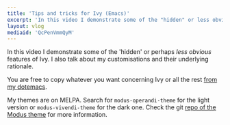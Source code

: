 ```yaml
---
title: 'Tips and tricks for Ivy (Emacs)'
excerpt: 'In this video I demonstrate some of the "hidden" or less obvious features of Ivy'
layout: vlog
mediaid: 'QcPenVmmQyM'
---
```


In this video I demonstrate some of the 'hidden' or perhaps _less
obvious_ features of Ivy.  I also talk about my customisations and their
underlying rationale.

You are free to copy whatever you want concerning Ivy or all the rest
[from my dotemacs](https://protesilaos.com/emacs/dotemacs).

My themes are on MELPA.  Search for `modus-operandi-theme` for the light
version or `modus-vivendi-theme` for the dark one.  Check the git [repo
of the Modus theme](https://gitlab.com/protesilaos/modus-themes) for
more information.
